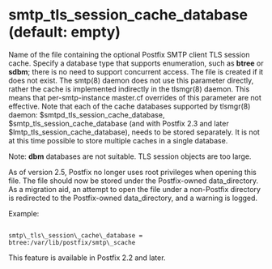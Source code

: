 # smtp_tls_session_cache_database (default: empty)
 Name of the file containing the optional Postfix SMTP client
TLS session cache. Specify a database type that supports enumeration,
such as **btree** or **sdbm**; there is no need to support
concurrent access. The file is created if it does not exist. The smtp(8)
daemon does not use this parameter directly, rather the cache is
implemented indirectly in the tlsmgr(8) daemon. This means that
per-smtp-instance master.cf overrides of this parameter are not effective.
Note that each of the cache databases supported by tlsmgr(8) daemon:
$smtpd\_tls\_session\_cache\_database, $smtp\_tls\_session\_cache\_database
(and with Postfix 2.3 and later $lmtp\_tls\_session\_cache\_database), needs to
be stored separately. It is not at this time possible to store multiple
caches in a single database. 


 Note: **dbm** databases are not suitable. TLS
session objects are too large. 


 As of version 2.5, Postfix no longer uses root privileges when
opening this file. The file should now be stored under the Postfix-owned
data\_directory. As a migration aid, an attempt to open the file
under a non-Postfix directory is redirected to the Postfix-owned
data\_directory, and a warning is logged. 


 Example: 



```

smtp\_tls\_session\_cache\_database = btree:/var/lib/postfix/smtp\_scache

```

 This feature is available in Postfix 2.2 and later. 


